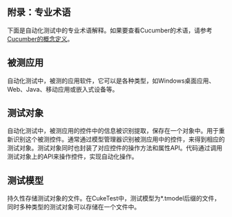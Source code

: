 ## 附录：专业术语

下面是自动化测试中的专业术语解释。如果要查看Cucumber的术语，请参考[Cucumber的概念定义](/cucumber/concepts.md)。

<a id="uat"></a>

## 被测应用
自动化测试中，被测的应用软件，它可以是各种类型，如Windows桌面应用、Web、Java、移动应用或嵌入式设备等。

<a id="test_object"></a>

## 测试对象
自动化测试中，被测应用的控件中的信息被识别提取，保存在一个对象中。用于重新识别这个被测控件。通常通过模型管理器识别被测应用中的控件，来得到相应的测试对象。测试对象同时也封装了对应控件的操作方法和属性API。代码通过调用测试对象上的API来操作控件，实现自动化操作。

<a id="test_model"></a>

## 测试模型
持久性存储测试对象的文件。在CukeTest中，测试模型为*.tmodel后缀的文件，同时多种类型的测试对象可以存储在一个文件中。
